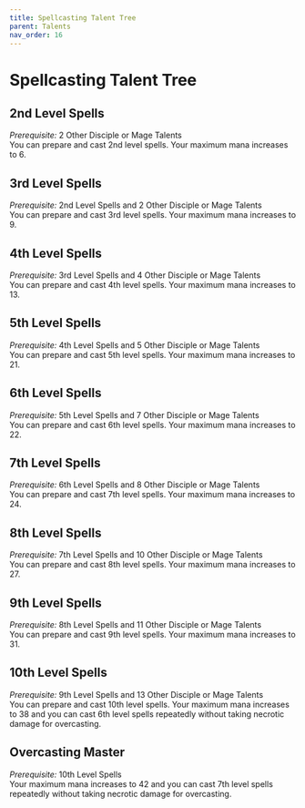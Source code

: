 ```yaml
---
title: Spellcasting Talent Tree
parent: Talents
nav_order: 16
---
```


# Spellcasting Talent Tree

## 2nd Level Spells
*Prerequisite:* 2 Other Disciple or Mage Talents<br>
You can prepare and cast 2nd level spells. Your maximum mana increases to 6.

## 3rd Level Spells
*Prerequisite:* 2nd Level Spells and 2 Other Disciple or Mage Talents<br>
You can prepare and cast 3rd level spells. Your maximum mana increases to 9.

## 4th Level Spells
*Prerequisite:* 3rd Level Spells and 4 Other Disciple or Mage Talents<br>
You can prepare and cast 4th level spells. Your maximum mana increases to 13.

## 5th Level Spells
*Prerequisite:* 4th Level Spells and 5 Other Disciple or Mage Talents<br>
You can prepare and cast 5th level spells. Your maximum mana increases to 21.

## 6th Level Spells
*Prerequisite:* 5th Level Spells and 7 Other Disciple or Mage Talents<br>
You can prepare and cast 6th level spells. Your maximum mana increases to 22.

## 7th Level Spells
*Prerequisite:* 6th Level Spells and 8 Other Disciple or Mage Talents<br>
You can prepare and cast 7th level spells. Your maximum mana increases to 24.

## 8th Level Spells
*Prerequisite:* 7th Level Spells and 10 Other Disciple or Mage Talents<br>
You can prepare and cast 8th level spells. Your maximum mana increases to 27.

## 9th Level Spells
*Prerequisite:* 8th Level Spells and 11 Other Disciple or Mage Talents<br>
You can prepare and cast 9th level spells. Your maximum mana increases to 31.

## 10th Level Spells
*Prerequisite:* 9th Level Spells and 13 Other Disciple or Mage Talents<br>
You can prepare and cast 10th level spells. Your maximum mana increases to 38 and you can cast 6th level spells repeatedly without taking necrotic damage for overcasting.

## Overcasting Master
*Prerequisite:* 10th Level Spells<br>
Your maximum mana increases to 42 and you can cast 7th level spells repeatedly without taking necrotic damage for overcasting.
